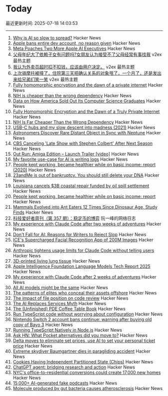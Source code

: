 # Today

最近更新时间: 2025-07-18 14:03:53

--- 
1. [Why is AI so slow to spread?](https://www.economist.com/finance-and-economics/2025/07/17/why-is-ai-so-slow-to-spread-economics-can-explain) Hacker News
2. [Apple bans entire dev account, no reason given](https://twitter.com/rameerez/status/1945784476723810739) Hacker News
3. [Meta Poaches Two More Apple AI Executives](https://www.macrumors.com/2025/07/17/meta-poaches-two-more-apple-ai-executives/) Hacker News
4. [父母年纪大了依赖子女有问题吗?女朋友认为接受不了父母经常有事找我](https://www.v2ex.com/t/1146008) v2ex 最热主题
5. [我认为外卖员超时扣不扣钱，应该由用户决定。](https://www.v2ex.com/t/1146002) v2ex 最热主题
6. [上次骑摩托被撞了，住院第三天把确认关系的对象甩了，一个月了，还是发出来给兄弟们笑一笑](https://www.v2ex.com/t/1145991) v2ex 最热主题
7. [Fully homomorphic encryption and the dawn of a private internet](https://bozmen.io/fhe) Hacker News
8. [NIH is cheaper than the wrong dependency](https://lewiscampbell.tech/blog/250718.html) Hacker News
9. [Data on How America Sold Out Its Computer Science Graduates](https://ifspp.substack.com/p/data-on-how-america-sold-out-its) Hacker News
10. [Fully Homomorphic Encryption and the Dawn of a Truly Private Internet](https://bozmen.io/fhe) Hacker News
11. [NIH Is Far Cheaper Than the Wrong Dependency](https://lewiscampbell.tech/blog/250718.html) Hacker News
12. [USB-C hubs and my slow descent into madness (2021)](https://overengineer.dev/blog/2021/04/25/usb-c-hub-madness/) Hacker News
13. [Astronomers Discover Rare Distant Object in Sync with Neptune](https://pweb.cfa.harvard.edu/news/astronomers-discover-rare-distant-object-sync-neptune) Hacker News
14. [CBS Canceling 'Late Show with Stephen Colbert' After Next Season](https://www.nytimes.com/2025/07/17/business/stephen-colbert-late-show-ending.html) Hacker News
15. [Out Run: Amiga Edition – Launch Trailer [video]](https://www.youtube.com/watch?v=WZzTp3vSC0g) Hacker News
16. [My favorite use-case for AI is writing logs](https://newsletter.vickiboykis.com/archive/my-favorite-use-case-for-ai-is-writing-logs/) Hacker News
17. [People kept working, became healthier while on basic income: report (2020)](https://www.cbc.ca/news/canada/hamilton/basic-income-mcmaster-report-1.5485729) Hacker News
18. [23andMe is out of bankruptcy. You should still delete your DNA](https://www.washingtonpost.com/technology/2025/07/17/23andme-bankruptcy-privacy/) Hacker News
19. [Louisiana cancels $3B coastal repair funded by oil spill settlement](https://apnews.com/article/louisiana-coastal-restoration-gulf-oil-spill-affaae2877bf250f636a633a14fbd0c7) Hacker News
20. [People kept working, became healthier while on basic income: report](https://www.cbc.ca/news/canada/hamilton/basic-income-mcmaster-report-1.5485729) Hacker News
21. [Mammals Evolved into Ant Eaters 12 Times Since Dinosaur Age, Study Finds](https://news.njit.edu/mammals-evolved-ant-eaters-12-times-dinosaur-age-study-finds) Hacker News
22. [科技爱好者周刊（第 357 期）：稳定币的博弈](http://www.ruanyifeng.com/blog/2025/07/weekly-issue-357.html) 阮一峰的网络日志
23. [My experience with Claude Code after two weeks of adventures](https://sankalp.bearblog.dev/my-claude-code-experience-after-2-weeks-of-usage/) Hacker News
24. [Don't Fall for AI: Reasons for Writers to Reject Slop](https://mythcreants.com/blog/dont-fall-for-ai-nine-reasons-for-writers-to-reject-slop/) Hacker News
25. [ICE's Supercharged Facial Recognition App of 200M Images](https://www.404media.co/inside-ices-supercharged-facial-recognition-app-of-200-million-images/) Hacker News
26. [Anthropic tightens usage limits for Claude Code without telling users](https://techcrunch.com/2025/07/17/anthropic-tightens-usage-limits-for-claude-code-without-telling-users/) Hacker News
27. [3D-printed living lung tissue](https://news.ok.ubc.ca/2025/07/15/ubco-researchers-create-3d-printed-living-lung-tissue/) Hacker News
28. [Apple Intelligence Foundation Language Models Tech Report 2025](https://machinelearning.apple.com/research/apple-foundation-models-tech-report-2025) Hacker News
29. [My experience with Claude Code after 2 weeks of adventures](https://sankalp.bearblog.dev/my-claude-code-experience-after-2-weeks-of-usage/) Hacker News
30. [All AI models might be the same](https://blog.jxmo.io/p/there-is-only-one-model) Hacker News
31. [The patterns of elites who conceal their assets offshore](https://home.dartmouth.edu/news/2025/07/patterns-elites-who-conceal-their-assets-offshore) Hacker News
32. [The impact of file position on code review](https://arxiv.org/abs/2208.04259) Hacker News
33. [The AI Replaces Services Myth](https://aimode.substack.com/p/the-ai-replaces-services-myth) Hacker News
34. [The (Unfinished) PDE Coffee Table Book](https://people.maths.ox.ac.uk/trefethen/pdectb.html) Hacker News
35. [Run TypeScript code without worrying about configuration](https://tsx.is/) Hacker News
36. [Nintendo Switch 2 account bans continue: warning after buying old copy of Bayo 3](https://www.tomshardware.com/video-games/nintendo/nintendo-switch-2-account-bans-continue-content-creator-with-over-a-million-subs-issues-warning-after-buying-an-old-copy-of-bayo-3-on-ebay) Hacker News
37. [Running TypeScript Natively in Node.js](https://nodejs.org/en/learn/typescript/run-natively) Hacker News
38. [Ask HN: What Pocket alternatives did you move to?](https://news.ycombinator.com/item?id=44597668) Hacker News
39. [Delta moves to eliminate set prices, use AI to set your personal ticket price](https://fortune.com/2025/07/16/delta-moves-toward-eliminating-set-prices-in-favor-of-ai-that-determines-how-much-you-personally-will-pay-for-a-ticket/) Hacker News
40. [Extreme skydiver Baumgartner dies in paragliding accident](https://www.dw.com/en/extreme-skydiver-baumgartner-dies-in-paragliding-accident/a-73317216) Hacker News
41. [Cookies Having Independent Partitioned State (Chips)](https://developer.mozilla.org/en-US/docs/Web/Privacy/Guides/Privacy_sandbox/Partitioned_cookies) Hacker News
42. [ChatGPT agent: bridging research and action](https://openai.com/index/introducing-chatgpt-agent/) Hacker News
43. [NYC's office-to-residential conversions could create 17,000 new homes](https://www.6sqft.com/nycs-first-wave-of-office-to-residential-conversions-could-create-over-17000-new-homes-report-says/) Hacker News
44. [15,000+ AI-generated fake podcasts](https://www.kaggle.com/datasets/listennotes/ai-generated-fake-podcasts-spams) Hacker News
45. [Molecule produced by gut bacteria causes atherosclerosis](https://english.elpais.com/health/2025-07-17/revolution-in-medicine-a-molecule-produced-by-gut-bacteria-causes-atherosclerosis-responsible-for-millions-of-deaths.html) Hacker News
